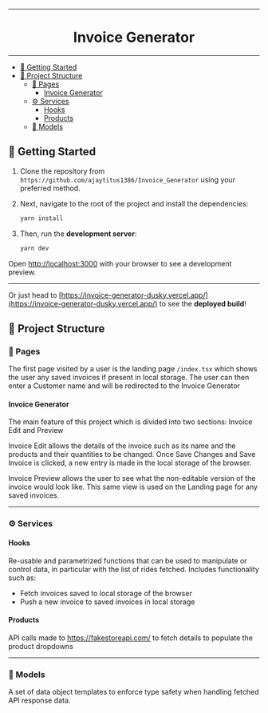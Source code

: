 <hr>
<h1 style="text-align:center;width:100%;">Invoice Generator</h1>
<hr>

- [:rocket: Getting Started](#rocket-getting-started)
- [:ledger: Project Structure](#ledger-project-structure)
  - [:page_facing_up: Pages](#page_facing_up-pages)
    - [Invoice Generator](#invoice-generator)
  - [:gear: Services](#gear-services)
    - [Hooks](#hooks)
    - [Products](#products)
  - [:open_file_folder: Models](#open_file_folder-models)

## :rocket: Getting Started

1. Clone the repository from `https://github.com/ajaytitus1386/Invoice_Generator` using your preferred method.

2. Next, navigate to the root of the project and install the dependencies:

   ```bash
   yarn install
   ```

3. Then, run the **development server**:

   ```bash
   yarn dev
   ```

Open [http://localhost:3000](http://localhost:3000) with your browser to see a development preview.

<hr>

Or just head to [https://invoice-generator-dusky.vercel.app/](https://invoice-generator-dusky.vercel.app/) to see the **deployed build**!

## :ledger: Project Structure

### :page_facing_up: Pages

The first page visited by a user is the landing page `/index.tsx` which shows the user any saved invoices if present in local storage. The user can then enter a Customer name and will be redirected to the Invoice Generator

#### Invoice Generator

The main feature of this project which is divided into two sections: Invoice Edit and Preview

Invoice Edit allows the details of the invoice such as its name and the products and their quantities to be changed. Once Save Changes and Save Invoice is clicked, a new entry is made in the local storage of the browser.

Invoice Preview allows the user to see what the non-editable version of the invoice would look like. This same view is used on the Landing page for any saved invoices.

<hr>

### :gear: Services

#### Hooks

Re-usable and parametrized functions that can be used to manipulate or control data, in particular with the list of rides fetched.
Includes functionality such as:

- Fetch invoices saved to local storage of the browser
- Push a new invoice to saved invoices in local storage

#### Products

API calls made to https://fakestoreapi.com/ to fetch details to populate the product dropdowns

<hr>

### :open_file_folder: Models

A set of data object templates to enforce type safety when handling fetched API response data.
